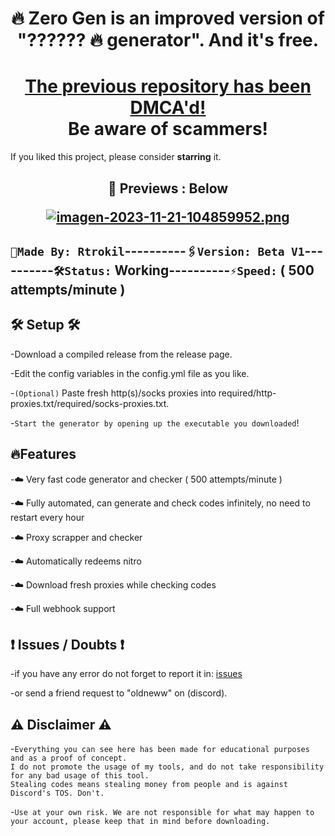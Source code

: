 
## <h1 align="center">🔥 Zero Gen is an improved version of "?????? 🔥 generator". And it's free.</h1>
   <h1 align="center"><a href="https://github.com/Tenclea/YANG">The previous repository has been DMCA'd!</a></br>Be aware of scammers!</h1>
 
  If you liked this project, please consider <b>starring</b> it.
</p>

<h2 align="center">👀 Previews
  : Below 

   [![imagen-2023-11-21-104859952.png](https://i.postimg.cc/cLwtJNQd/imagen-2023-11-21-104859952.png)](https://postimg.cc/cv1LD29z)</h2>

  ## `🤍Made By: Rtrokil`----------`🖇️Version: Beta V1`----------`🛠Status:` Working----------`⚡Speed:` ( 500 attempts/minute )
 
## 🛠 Setup 🛠
 
 -Download a compiled release from the release page.

 -Edit the config variables in the config.yml file as you like.
 
 -`(Optional)` Paste fresh http(s)/socks proxies into required/http-proxies.txt/required/socks-proxies.txt.
 
 -`Start the generator by opening up the executable you downloaded`!
##

## 🔥Features 
 
 -☁️ Very fast code generator and checker ( 500 attempts/minute )
 
 -☁️ Fully automated, can generate and check codes infinitely, no need to restart every hour
 
 -☁️ Proxy scrapper and checker
 
 -☁️ Automatically redeems nitro
 
 -☁️ Download fresh proxies while checking codes
 
 -☁️ Full webhook support
##

## ❗ Issues / Doubts ❗
 -if you have any error do not forget to report it in: [issues](https://github.com/Rtrokil/Zero-Gen-public-/issues/new)
 
 -or send a friend request to "oldneww" on (discord).
##

## ⚠️ Disclaimer ⚠️

 -`Everything you can see here has been made for educational purposes and as a proof of concept.`  
`I do not promote the usage of my tools, and do not take responsibility for any bad usage of this tool.`  
`Stealing codes means stealing money from people and is against Discord's TOS. Don't.`
   
 -`Use at your own risk. We are not responsible for what may happen to your account, please keep that in mind before downloading.`
##
